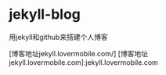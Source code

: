 # jekyll-blog

用jekyll和github来搭建个人博客

[博客地址jekyll.lovermobile.com/]
[博客地址jekyll.lovermobile.com]:jekyll.lovermobile.com
